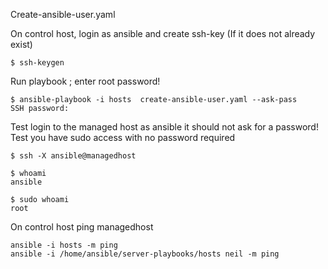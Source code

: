 Create-ansible-user.yaml

On control host, login as ansible and create ssh-key (If it does not already exist)
```
$ ssh-keygen
```
Run playbook ; enter root password!
```
$ ansible-playbook -i hosts  create-ansible-user.yaml --ask-pass
SSH password:
````

Test login to the managed host as ansible it should not ask for a password! 
Test you have sudo access with no password required
```
$ ssh -X ansible@managedhost

$ whoami
ansible

$ sudo whoami
root
```
On control host ping managedhost
```
ansible -i hosts -m ping
ansible -i /home/ansible/server-playbooks/hosts neil -m ping 
```
